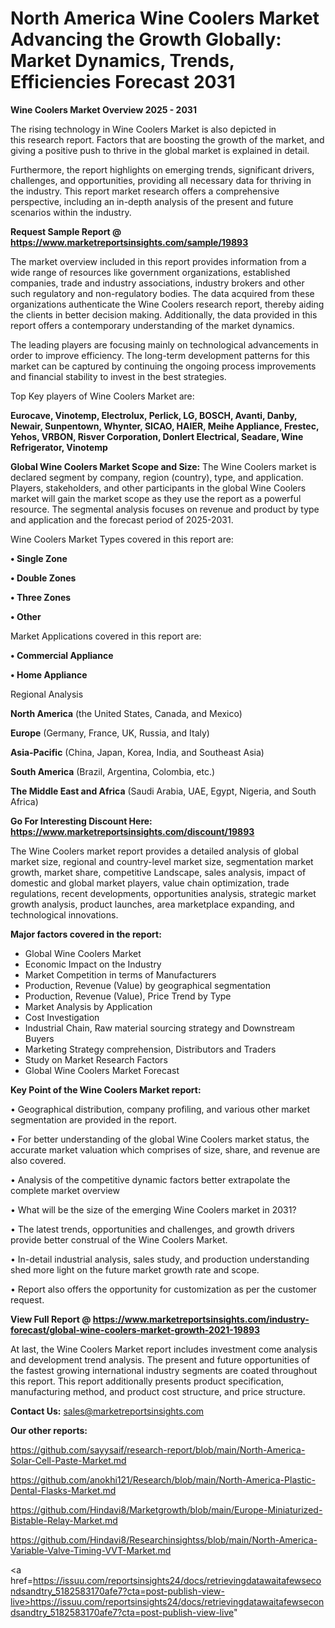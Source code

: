 # North America Wine Coolers Market Advancing the Growth Globally: Market Dynamics, Trends, Efficiencies Forecast 2031

<Strong> Wine Coolers Market Overview 2025 - 2031</strong>

The rising technology in Wine Coolers Market is also depicted in this research report. Factors that are boosting the growth of the market, and giving a positive push to thrive in the global market is explained in detail.

Furthermore, the report highlights on emerging trends, significant drivers, challenges, and opportunities, providing all necessary data for thriving in the industry. This report market research offers a comprehensive perspective, including an in-depth analysis of the present and future scenarios within the industry.

<strong>Request Sample Report @ <a href=https://www.marketreportsinsights.com/sample/19893>https://www.marketreportsinsights.com/sample/19893</a></strong>

The market overview included in this report provides information from a wide range of resources like government organizations, established companies, trade and industry associations, industry brokers and other such regulatory and non-regulatory bodies. The data acquired from these organizations authenticate the Wine Coolers research report, thereby aiding the clients in better decision making. Additionally, the data provided in this report offers a contemporary understanding of the market dynamics.

The leading players are focusing mainly on technological advancements in order to improve efficiency. The long-term development patterns for this market can be captured by continuing the ongoing process improvements and financial stability to invest in the best strategies.

Top Key players of Wine Coolers Market are:

<strong>Eurocave, Vinotemp, Electrolux, Perlick, LG, BOSCH, Avanti, Danby, Newair, Sunpentown, Whynter, SICAO, HAIER, Meihe Appliance, Frestec, Yehos, VRBON, Risver Corporation, Donlert Electrical, Seadare, Wine Refrigerator, Vinotemp</strong>

<strong><b>Global Wine Coolers Market Scope and Size:</b></strong>
The Wine Coolers market is declared segment by company, region (country), type, and application. Players, stakeholders, and other participants in the global Wine Coolers market will gain the market scope as they use the report as a powerful resource. The segmental analysis focuses on revenue and product by type and application and the forecast period of 2025-2031.

Wine Coolers Market Types covered in this report are:

<strong>• Single Zone

• Double Zones

• Three Zones

• Other</strong>

Market Applications covered in this report are:

<strong>• Commercial Appliance

• Home Appliance</strong> 

Regional Analysis

<strong>North America</strong> (the United States, Canada, and Mexico)

<strong>Europe</strong> (Germany, France, UK, Russia, and Italy)

<strong>Asia-Pacific</strong> (China, Japan, Korea, India, and Southeast Asia)

<strong>South America</strong> (Brazil, Argentina, Colombia, etc.)

<strong>The Middle East and Africa</strong> (Saudi Arabia, UAE, Egypt, Nigeria, and South Africa)

<strong>Go For Interesting Discount Here: <a href=https://www.marketreportsinsights.com/discount/19893>https://www.marketreportsinsights.com/discount/19893</a></strong>

The Wine Coolers market report provides a detailed analysis of global market size, regional and country-level market size, segmentation market growth, market share, competitive Landscape, sales analysis, impact of domestic and global market players, value chain optimization, trade regulations, recent developments, opportunities analysis, strategic market growth analysis, product launches, area marketplace expanding, and technological innovations.

<strong><b>Major factors covered in the report:</b></strong>
<ul>
  <li>Global Wine Coolers Market </li>
  <li>Economic Impact on the Industry</li>
  <li>Market Competition in terms of Manufacturers</li>
  <li>Production, Revenue (Value) by geographical segmentation</li>
  <li>Production, Revenue (Value), Price Trend by Type</li>
  <li>Market Analysis by Application</li>
  <li>Cost Investigation</li>
  <li>Industrial Chain, Raw material sourcing strategy and Downstream Buyers</li>
  <li>Marketing Strategy comprehension, Distributors and Traders</li>
  <li>Study on Market Research Factors</li>
  <li>Global Wine Coolers Market Forecast</li>
</ul>

<strong><b>Key Point of the Wine Coolers Market report:</b></strong>

• Geographical distribution, company profiling, and various other market segmentation are provided in the report.

• For better understanding of the global Wine Coolers market status, the accurate market valuation which comprises of size, share, and revenue are also covered.

• Analysis of the competitive dynamic factors better extrapolate the complete market overview

• What will be the size of the emerging Wine Coolers market in 2031?

• The latest trends, opportunities and challenges, and growth drivers provide better construal of the Wine Coolers Market.

• In-detail industrial analysis, sales study, and production understanding shed more light on the future market growth rate and scope.

• Report also offers the opportunity for customization as per the customer request.

<strong><b>View Full Report @ <a href=https://www.marketreportsinsights.com/industry-forecast/global-wine-coolers-market-growth-2021-19893>https://www.marketreportsinsights.com/industry-forecast/global-wine-coolers-market-growth-2021-19893</a></b></strong>


At last, the Wine Coolers Market report includes investment come analysis and development trend analysis. The present and future opportunities of the fastest growing international industry segments are coated throughout this report. This report additionally presents product specification, manufacturing method, and product cost structure, and price structure.

<strong>Contact Us:</strong>
sales@marketreportsinsights.com

<strong>Our other reports:</strong>

<a href=https://github.com/sayysaif/research-report/blob/main/North-America-Solar-Cell-Paste-Market.md>https://github.com/sayysaif/research-report/blob/main/North-America-Solar-Cell-Paste-Market.md</a>

<a href=https://github.com/anokhi121/Research/blob/main/North-America-Plastic-Dental-Flasks-Market.md>https://github.com/anokhi121/Research/blob/main/North-America-Plastic-Dental-Flasks-Market.md</a>

<a href=https://github.com/Hindavi8/Marketgrowth/blob/main/Europe-Miniaturized-Bistable-Relay-Market.md>https://github.com/Hindavi8/Marketgrowth/blob/main/Europe-Miniaturized-Bistable-Relay-Market.md</a>

<a href=https://github.com/Hindavi8/Researchinsightss/blob/main/North-America-Variable-Valve-Timing-VVT-Market.md>https://github.com/Hindavi8/Researchinsightss/blob/main/North-America-Variable-Valve-Timing-VVT-Market.md</a>

<a href=https://issuu.com/reportsinsights24/docs/retrievingdatawaitafewsecondsandtry_5182583170afe7?cta=post-publish-view-live>https://issuu.com/reportsinsights24/docs/retrievingdatawaitafewsecondsandtry_5182583170afe7?cta=post-publish-view-live</a>"
